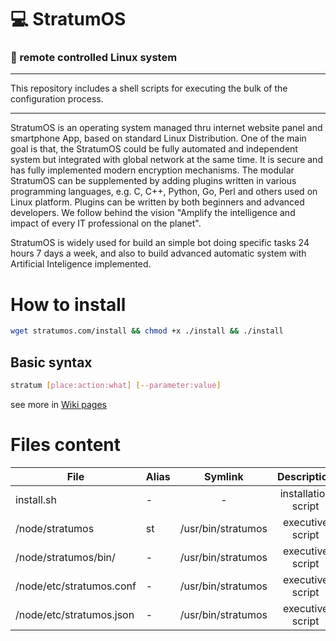 # 💻 StratumOS
### 📱 remote controlled Linux system  
---  
This repository includes a shell scripts for executing the bulk of the configuration process.

---  

StratumOS is an operating system managed thru internet website panel and smartphone App, based on standard Linux Distribution. One of the main goal is that, the StratumOS could be fully automated and independent system but integrated with global network at the same time. It is secure and has fully implemented modern encryption mechanisms.
The modular StratumOS can be supplemented by adding plugins written in various programming languages, e.g. C, C++, Python, Go, Perl and others used on Linux platform.
Plugins can be written by both beginners and advanced developers.
We follow behind the vision "Amplify the intelligence and impact of every IT professional on the planet".  

StratumOS is widely used for build an simple bot doing specific tasks 24 hours 7 days a week, and also to build advanced automatic system with Artificial Inteligence implemented.  

# How to install
``` sh
wget stratumos.com/install && chmod +x ./install && ./install
```

## Basic syntax

``` sh
stratum [place:action:what] [--parameter:value]
```

see more in [Wiki pages](https://github.com/StratumOS/StratumOS/wiki)

# Files content

| File | Alias | Symlink | Description | |
|---|---|:---:|:---:|:---:|
| install.sh | - | - | installation script |
| /node/stratumos | st | /usr/bin/stratumos  | executive script | ☑️
| /node/stratumos/bin/ | - | /usr/bin/stratumos  | executive script | ☑️
| /node/etc/stratumos.conf | - | /usr/bin/stratumos  | executive script | ☑️
| /node/etc/stratumos.json | - | /usr/bin/stratumos  | executive script | ☑️
